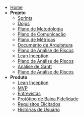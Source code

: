 - [Home](/)
- **Projeto**
  * [Sprints](Index/sprintsIndex.md)
  * [Dojos](Index/dojosIndex.md)
  * [Plano de Metodologia](Project/planoMetodologia.md)
  * [Plano de Comunicação](Project/planoComunicacao.md)
  * [Plano de Métricas](Project/planoMetricas.md)
  * [Documento de Arquitetura](Project/docArquitetura.md)
  * [Plano de Análise de Riscos](Project/analiseRiscos.md)
  * [Lean Inception](LeanInception/intro.md)
  * [Plano de Análise de Riscos](Project/analiseRiscos.md)
  * [Análise de Gantt](Project/analiseGantt.md)
  * [Plano de Análise de Riscos](Project/analiseRiscos.md)
- **Produto**
  * [Lean Inception](LeanInception/intro.md)
  * [MVP](Produto/mvp.md)
  * [Entrevistas](Produto/entrevistas.md)
  * [Protótipo de Baixa Fidelidade](Produto/prototipo-baixa.md)
  * [Requisitos Elicitados](Produto/requisitos.md)
  * [Histórias de Usuário](Produto/historiasUsuario.md)
